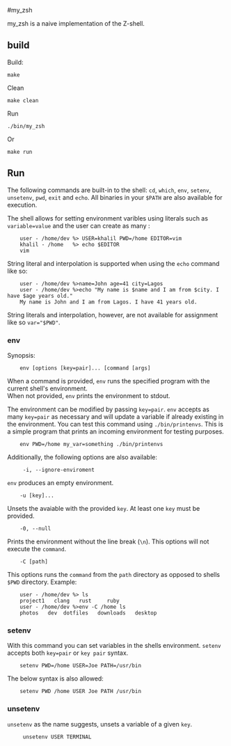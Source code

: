 #my_zsh

my_zsh is a naive implementation of the Z-shell. 


## build

Build:

    make

Clean

    make clean


Run

    ./bin/my_zsh

Or

    make run

## Run

The following commands are built-in to the shell: `cd`, `which`, `env`, `setenv`, `unsetenv`, `pwd`, `exit` and `echo`. All binaries in your `$PATH` are also available for execution. 

The shell allows for setting environment varibles using literals such as `variable=value` and the user can create as many :

        user - /home/dev %> USER=khalil PWD=/home EDITOR=vim 
        khalil - /home   %> echo $EDITOR
        vim

String literal and interpolation is supported when using the `echo` command like so:

        user - /home/dev %>name=John age=41 city=Lagos
        user - /home/dev %>echo "My name is $name and I am from $city. I have $age years old."
        My name is John and I am from Lagos. I have 41 years old.

String literals and interpolation, however, are not available for assignment like so `var="$PWD"`.

### env

Synopsis:

        env [options [key=pair]... [command [args]


When a command is provided, `env` runs the specified program with the current shell's environment.  
When not provided, `env` prints the environment to stdout.

The environment can be modified by passing `key=pair`. `env` accepts as many `key=pair` as necessary and will update a variable if already existing in the environment.
You can test this command using `./bin/printenvs`. This is a simple program that prints an incoming environment for testing purposes.

        env PWD=/home my_var=something ./bin/printenvs

Additionally, the following options are also available:

         -i, --ignore-enviroment

`env` produces an empty environment.

        -u [key]...

Unsets the avaiable with the provided `key`. At least one `key` must be provided.

        -0, --null

Prints the environment without the line break (`\n`). This options will not execute the `command`.

        -C [path]

This options runs the `command` from the `path` directory as opposed to shells `$PWD` directory. Example:

        user - /home/dev %> ls  
        project1   clang   rust     ruby
        user - /home/dev %>env -C /home ls  
        photos   dev  dotfiles   downloads   desktop

### setenv

With this command you can set variables in the shells environment. `setenv` accepts both `key=pair` or `key pair` syntax.

        setenv PWD=/home USER=Joe PATH=/usr/bin

The below syntax is also allowed:

        setenv PWD /home USER Joe PATH /usr/bin


### unsetenv

`unsetenv` as the name suggests, unsets a variable of a given `key`.


         unsetenv USER TERMINAL

